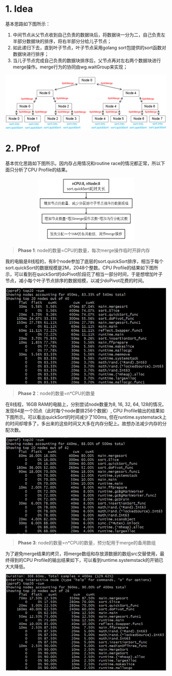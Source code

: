# 1. Idea
基本思路如下图所示：
1. 中间节点从父节点收到自己负责的数据块后，将数据块一分为二，自己负责左半部分数据块的排序，将右半部分分给儿子节点；
2. 如此递归下去，直到叶子节点，叶子节点采用golang sort包提供的sort函数对数据块进行排序；
3. 当儿子节点完成自己负责的数据块排序后，父节点再对左右两个数据块进行merge操作。merge行为的协同由wg.waitGroup来实现；

![](img/ProcessTree.png)
# 2. PProf
基本优化思路如下图所示。因内存占用情况和routine race的情况都正常，所以下面只分析了CPU Profile的结果。
<div align="center">
<img src="img/ProfileFlow.png"  height="200" width="300">
</div>

> **Phase 1**: node的数量=CPU的数量，每次merge操作临时开辟内存

我的电脑是8线程的，有8个node参加了底层的sort.quickSort排序，相当于每个sort.quickSort的数据规模是2M，2048个整数。CPU Profile的结果如下图所示，可以看到在quickSort的doPivot阶段花了相当一部分时间，于是想增加叶子节点，减小每个叶子节点排序的数据规模，以减少doPivot花费的时间。
<div align="center">
<img src="img/prof_phase1.png" height="300" width="500">
</div>

> **Phase 2**：node的数量=n\*CPU的数量

在8线程，16GB RAM的电脑上，分别尝试node数量为8, 16, 32, 64, 128的情况，发现64是一个凹点（此时每个node要排256个数据）, CPU Profile输出的结果如下图所示。可以看出quickSort的时间减少了100ms, 但在runtime.systemstack上的时间却增多了，多出来的这些时间又大多在内存分配上。故想办法减少内存的分配次数。
<div align="center">
<img src="img/prof_phase2.png" height="300" width="500">
</div>

> **Phase 3**: node的数量=n\*CPU的数量，预分配用于merge的备用数组

为了避免merge结果的拷贝，将merge数组和存放源数据的数组src交替使用，最终得到的CPU Profile的输出结果如下，可以看到runtime.systemstack的开销已大大降低。
<div align="center">
<img src="img/prof_phase3.png" height="300" width="500">
</div>
